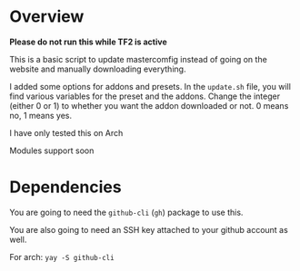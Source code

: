 # Overview

**Please do not run this while TF2 is active**

This is a basic script to update mastercomfig instead of going on the website and manually downloading everything.

I added some options for addons and presets. In the `update.sh` file, you will find various variables for the preset and the addons. Change the integer (either 0 or 1) to whether you want the addon downloaded or not. 0 means no, 1 means yes.

I have only tested this on Arch

Modules support soon

# Dependencies

You are going to need the `github-cli` (`gh`) package to use this.

You are also going to need an SSH key attached to your github account as well.

For arch: `yay -S github-cli`
